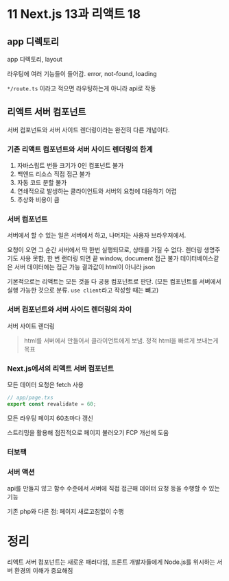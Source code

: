 # 11 Next.js 13과 리액트 18

## app 디렉토리
app 디렉토리, layout

라우팅에 여러 기능들이 들어감. error, not-found, loading

`*/route.ts` 이라고 적으면 라우팅하는게 아니라 api로 작동

## 리액트 서버 컴포넌트
서버 컴포넌트와 서버 사이드 렌더링이라는 완전히 다른 개념이다.

### 기존 리액트 컴포넌트와 서버 사이드 렌더링의 한계
1. 자바스립트 번들 크기가 0인 컴포넌트 불가
2. 백엔드 리소스 직접 접근 불가
3. 자동 코드 분할 불가
4. 연쇄적으로 발생하는 클라이언트와 서버의 요청에 대응하기 어렵
5. 추상화 비용이 큼

### 서버 컴포넌트

서버에서 할 수 있는 일은 서버에서 하고, 나머지는 사용자 브라우져에서.

요청이 오면 그 순간 서버에서 딱 한번 실행되므로, 상태를 가질 수 없다.
렌더링 생명주기도 사용 못함, 한 번 랜더링 되면 끝
window, document 접근 불가
데이터베이스같은 서버 데이터에는 접근 가능
결과값이 html이 아니라 json

기본적으로는 리액트는 모든 것을 다 공용 컴포넌트로 판단. (모든 컴포넌트를 서버에서 실행 가능한 것으로 분류. `use client`라고 작성할 때는 뺴고)

### 서버 컴포넌트와 서버 사이드 렌더링의 차이

서버 사이트 렌더링
> html를 서버에서 만들어서 클라이언트에게 보냄. 정적 html을 빠르게 보내는게 목표


### Next.js에서의 리액트 서버 컴포넌트
모든 데이터 요청은 fetch 사용

```js
// app/page.txs
export const revalidate = 60;
```
모든 라우팅 페이지 60초마다 갱신

스트리밍을 활용해 점진적으로 페이지 불러오기
FCP 개선에 도움

### 터보팩

### 서버 액션
api를 만들지 않고 함수 수준에서 서버에 직접 접근해 데이터 요청 등을 수행할 수 있는 기능

기존 php와 다른 점: 페이지 새로고침없이 수행

# 정리

리액트 서버 컴포넌트는 새로운 패러다임, 프론트 개발자들에게 Node.js를 위시하는 서버 환경의 이해가 중요해짐